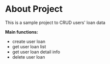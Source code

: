 # About Project
This is a sample project to CRUD users' loan data

**Main functions:**
- create user loan
- get user loan list
- get user loan detail info
- delete user loan

